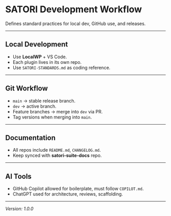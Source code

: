 # SATORI Development Workflow

Defines standard practices for local dev, GitHub use, and releases.

---

## Local Development
- Use **LocalWP** + VS Code.  
- Each plugin lives in its own repo.  
- Use `SATORI-STANDARDS.md` as coding reference.  

---

## Git Workflow
- `main` → stable release branch.  
- `dev` → active branch.  
- Feature branches → merge into `dev` via PR.  
- Tag versions when merging into `main`.  

---

## Documentation
- All repos include `README.md`, `CHANGELOG.md`.  
- Keep synced with **satori-suite-docs** repo.

---

## AI Tools
- GitHub Copilot allowed for boilerplate, must follow `COPILOT.md`.  
- ChatGPT used for architecture, reviews, scaffolding.  

---

*Version: 1.0.0*